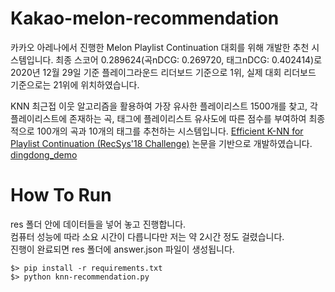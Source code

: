 # Kakao-melon-recommendation

카카오 아레나에서 진행한 Melon Playlist Continuation 대회를 위해 개발한 추천 시스템입니다. 최종 스코어 0.289624(곡nDCG: 0.269720, 태그nDCG: 0.402414)로 2020년 12월 29일 기준 플레이그라운드 리더보드 기준으로 1위, 실제 대회 리더보드 기준으로는 21위에 위치하였습니다.

KNN 최근접 이웃 알고리즘을 활용하여 가장 유사한 플레이리스트 1500개를 찾고, 각 플레이리스트에 존재하는 곡, 태그에 플레이리스트 유사도에 따른 점수를 부여하여 최종적으로 100개의 곡과 10개의 태그를 추천하는 시스템입니다. [Efficient K-NN for Playlist Continuation (RecSys'18 Challenge)](https://eprints.sztaki.hu/9560/1/Kelen_1_30347064_ny.pdf) 논문을 기반으로 개발하였습니다. 
[dingdong_demo](https://www.youtube.com/watch?v=3OvvbV-6EnE&t=188s)

# How To Run
res 폴더 안에 데이터들을 넣어 놓고 진행합니다.<br>
컴퓨터 성능에 따라 소요 시간이 다릅니다만 저는 약 2시간 정도 걸렸습니다.<br>
진행이 완료되면 res 폴더에 answer.json 파일이 생성됩니다.
```
$> pip install -r requirements.txt
$> python knn-recommendation.py
```
